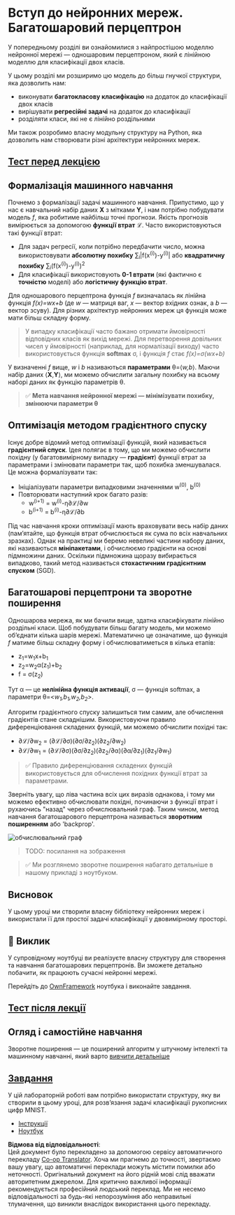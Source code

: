 <!--
CO_OP_TRANSLATOR_METADATA:
{
  "original_hash": "186bf7eeab776b36f557357ea56d4751",
  "translation_date": "2025-08-25T23:47:47+00:00",
  "source_file": "lessons/3-NeuralNetworks/04-OwnFramework/README.md",
  "language_code": "uk"
}
-->
# Вступ до нейронних мереж. Багатошаровий перцептрон

У попередньому розділі ви ознайомилися з найпростішою моделлю нейронної мережі — одношаровим перцептроном, який є лінійною моделлю для класифікації двох класів.

У цьому розділі ми розширимо цю модель до більш гнучкої структури, яка дозволить нам:

* виконувати **багатокласову класифікацію** на додаток до класифікації двох класів
* вирішувати **регресійні задачі** на додаток до класифікації
* розділяти класи, які не є лінійно роздільними

Ми також розробимо власну модульну структуру на Python, яка дозволить нам створювати різні архітектури нейронних мереж.

## [Тест перед лекцією](https://ff-quizzes.netlify.app/en/ai/quiz/7)

## Формалізація машинного навчання

Почнемо з формалізації задачі машинного навчання. Припустимо, що у нас є навчальний набір даних **X** з мітками **Y**, і нам потрібно побудувати модель *f*, яка робитиме найбільш точні прогнози. Якість прогнозів вимірюється за допомогою **функції втрат** ℒ. Часто використовуються такі функції втрат:

* Для задач регресії, коли потрібно передбачити число, можна використовувати **абсолютну похибку** ∑<sub>i</sub>|f(x<sup>(i)</sup>)-y<sup>(i)</sup>| або **квадратичну похибку** ∑<sub>i</sub>(f(x<sup>(i)</sup>)-y<sup>(i)</sup>)<sup>2</sup>
* Для класифікації використовують **0-1 втрати** (які фактично є **точністю** моделі) або **логістичну функцію втрат**.

Для одношарового перцептрона функція *f* визначалась як лінійна функція *f(x)=wx+b* (де *w* — матриця ваг, *x* — вектор вхідних ознак, а *b* — вектор зсуву). Для різних архітектур нейронних мереж ця функція може мати більш складну форму.

> У випадку класифікації часто бажано отримати ймовірності відповідних класів як вихід мережі. Для перетворення довільних чисел у ймовірності (наприклад, для нормалізації виходу) часто використовується функція **softmax** σ, і функція *f* стає *f(x)=σ(wx+b)*

У визначенні *f* вище, *w* і *b* називаються **параметрами** θ=⟨*w,b*⟩. Маючи набір даних ⟨**X**,**Y**⟩, ми можемо обчислити загальну похибку на всьому наборі даних як функцію параметрів θ.

> ✅ **Мета навчання нейронної мережі — мінімізувати похибку, змінюючи параметри θ**

## Оптимізація методом градієнтного спуску

Існує добре відомий метод оптимізації функцій, який називається **градієнтний спуск**. Ідея полягає в тому, що ми можемо обчислити похідну (у багатовимірному випадку — **градієнт**) функції втрат за параметрами і змінювати параметри так, щоб похибка зменшувалася. Це можна формалізувати так:

* Ініціалізувати параметри випадковими значеннями w<sup>(0)</sup>, b<sup>(0)</sup>
* Повторювати наступний крок багато разів:
    - w<sup>(i+1)</sup> = w<sup>(i)</sup>-η∂ℒ/∂w
    - b<sup>(i+1)</sup> = b<sup>(i)</sup>-η∂ℒ/∂b

Під час навчання кроки оптимізації мають враховувати весь набір даних (пам’ятайте, що функція втрат обчислюється як сума по всіх навчальних зразках). Однак на практиці ми беремо невеликі частини набору даних, які називаються **мініпакетами**, і обчислюємо градієнти на основі підмножини даних. Оскільки підмножина щоразу вибирається випадково, такий метод називається **стохастичним градієнтним спуском** (SGD).

## Багатошарові перцептрони та зворотне поширення

Одношарова мережа, як ми бачили вище, здатна класифікувати лінійно роздільні класи. Щоб побудувати більш багату модель, ми можемо об’єднати кілька шарів мережі. Математично це означатиме, що функція *f* матиме більш складну форму і обчислюватиметься в кілька етапів:
* z<sub>1</sub>=w<sub>1</sub>x+b<sub>1</sub>
* z<sub>2</sub>=w<sub>2</sub>α(z<sub>1</sub>)+b<sub>2</sub>
* f = σ(z<sub>2</sub>)

Тут α — це **нелінійна функція активації**, σ — функція softmax, а параметри θ=<*w<sub>1</sub>,b<sub>1</sub>,w<sub>2</sub>,b<sub>2</sub>*>.

Алгоритм градієнтного спуску залишиться тим самим, але обчислення градієнтів стане складнішим. Використовуючи правило диференціювання складених функцій, ми можемо обчислити похідні так:

* ∂ℒ/∂w<sub>2</sub> = (∂ℒ/∂σ)(∂σ/∂z<sub>2</sub>)(∂z<sub>2</sub>/∂w<sub>2</sub>)
* ∂ℒ/∂w<sub>1</sub> = (∂ℒ/∂σ)(∂σ/∂z<sub>2</sub>)(∂z<sub>2</sub>/∂α)(∂α/∂z<sub>1</sub>)(∂z<sub>1</sub>/∂w<sub>1</sub>)

> ✅ Правило диференціювання складених функцій використовується для обчислення похідних функції втрат за параметрами.

Зверніть увагу, що ліва частина всіх цих виразів однакова, і тому ми можемо ефективно обчислювати похідні, починаючи з функції втрат і рухаючись "назад" через обчислювальний граф. Таким чином, метод навчання багатошарового перцептрона називається **зворотним поширенням** або 'backprop'.

<img alt="обчислювальний граф" src="images/ComputeGraphGrad.png"/>

> TODO: посилання на зображення

> ✅ Ми розглянемо зворотне поширення набагато детальніше в нашому прикладі з ноутбуком.  

## Висновок

У цьому уроці ми створили власну бібліотеку нейронних мереж і використали її для простої задачі класифікації у двовимірному просторі.

## 🚀 Виклик

У супровідному ноутбуці ви реалізуєте власну структуру для створення та навчання багатошарових перцептронів. Ви зможете детально побачити, як працюють сучасні нейронні мережі.

Перейдіть до [OwnFramework](../../../../../lessons/3-NeuralNetworks/04-OwnFramework/OwnFramework.ipynb) ноутбука і виконайте завдання.

## [Тест після лекції](https://ff-quizzes.netlify.app/en/ai/quiz/8)

## Огляд і самостійне навчання

Зворотне поширення — це поширений алгоритм у штучному інтелекті та машинному навчанні, який варто [вивчити детальніше](https://wikipedia.org/wiki/Backpropagation)

## [Завдання](lab/README.md)

У цій лабораторній роботі вам потрібно використати структуру, яку ви створили в цьому уроці, для розв’язання задачі класифікації рукописних цифр MNIST.

* [Інструкції](lab/README.md)
* [Ноутбук](../../../../../lessons/3-NeuralNetworks/04-OwnFramework/lab/MyFW_MNIST.ipynb)

**Відмова від відповідальності**:  
Цей документ було перекладено за допомогою сервісу автоматичного перекладу [Co-op Translator](https://github.com/Azure/co-op-translator). Хоча ми прагнемо до точності, звертаємо вашу увагу, що автоматичні переклади можуть містити помилки або неточності. Оригінальний документ на його рідній мові слід вважати авторитетним джерелом. Для критично важливої інформації рекомендується професійний людський переклад. Ми не несемо відповідальності за будь-які непорозуміння або неправильні тлумачення, що виникли внаслідок використання цього перекладу.